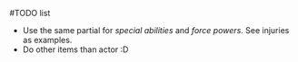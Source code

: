 
#TODO list

* Use the same partial for _special abilities_ and _force powers_. See injuries as examples.
* Do other items than actor :D
